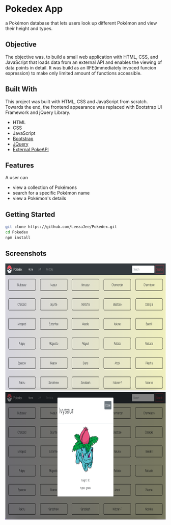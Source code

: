 # Pokedex App
a Pokémon database that lets users look up different Pokémon and view their height and types.

## Objective
The objective was, to build a small web application with HTML, CSS, and JavaScript that loads data from an external API and enables the viewing of data points in detail. It was build as an IIFE(immediately invoced funcion expression) to make only limited amount of functions accessible.

## Built With
This project was built with HTML, CSS and JavaScript from scratch. 
Towards the end, the frontend appearance was replaced with Bootstrap UI Framework and jQuery Library.

* HTML
* CSS
* JavaScript
* [Bootstrap](https://getbootstrap.com)
* [JQuery](https://jquery.com)
* [External PokeAPI](https://pokeapi.co/)

## Features

A user can 
- view a collection of Pokémons
- search for a specific Pokémon name
- view a Pokémon's details

## Getting Started

```bash
git clone https://github.com/LeezaJee/Pokedex.git
cd Pokedex
npm install
```

## Screenshots

<img src="img/pokedex.png" height="400" width="800" >
<img src="img/pokedex2.png" height="400" width="800" >



